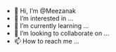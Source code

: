 - 👋 Hi, I’m @Meezanak
- 👀 I’m interested in ...
- 🌱 I’m currently learning ...
- 💞️ I’m looking to collaborate on ...
- 📫 How to reach me ...

<!---
Meezanak/Meezanak is a ✨ special ✨ repository because its `README.md` (this file) appears on your GitHub profile.
You can click the Preview link to take a look at your changes.
--->
